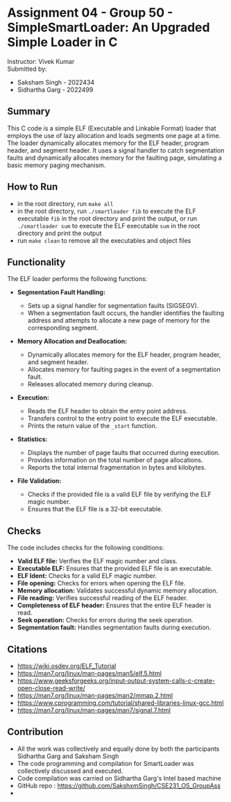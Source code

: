 # Assignment 04 - Group 50 - SimpleSmartLoader: An Upgraded Simple Loader in C
Instructor: Vivek Kumar </br>
Submitted by:
- Saksham Singh - 2022434
- Sidhartha Garg - 2022499

## Summary

This C code is a simple ELF (Executable and Linkable Format) loader that employs the use of lazy allocation and loads segments one page at a time. The loader dynamically allocates memory for the ELF header, program header, and segment header. It uses a signal handler to catch segmentation faults and dynamically allocates memory for the faulting page, simulating a basic memory paging mechanism.

## How to Run
- in the root directory, run `make all`
- in the root directory, run `./smartloader fib` to execute the ELF executable `fib` in the root directory and print the output, or run `./smartloader sum` to execute the ELF executable `sum` in the root directory and print the output
- run `make clean` to remove all the executables and object files

## Functionality

The ELF loader performs the following functions:

- **Segmentation Fault Handling:**
  - Sets up a signal handler for segmentation faults (SIGSEGV).
  - When a segmentation fault occurs, the handler identifies the faulting address and attempts to allocate a new page of memory for the corresponding segment.

- **Memory Allocation and Deallocation:**
  - Dynamically allocates memory for the ELF header, program header, and segment header.
  - Allocates memory for faulting pages in the event of a segmentation fault.
  - Releases allocated memory during cleanup.

- **Execution:**
  - Reads the ELF header to obtain the entry point address.
  - Transfers control to the entry point to execute the ELF executable.
  - Prints the return value of the `_start` function.

- **Statistics:**
  - Displays the number of page faults that occurred during execution.
  - Provides information on the total number of page allocations.
  - Reports the total internal fragmentation in bytes and kilobytes.
  
- **File Validation:**
  - Checks if the provided file is a valid ELF file by verifying the ELF magic number.
  - Ensures that the ELF file is a 32-bit executable.


## Checks

The code includes checks for the following conditions:

- **Valid ELF file:** Verifies the ELF magic number and class.
- **Executable ELF:** Ensures that the provided ELF file is an executable.
- **ELF Ident:** Checks for a valid ELF magic number.
- **File opening:** Checks for errors when opening the ELF file.
- **Memory allocation:** Validates successful dynamic memory allocation.
- **File reading:** Verifies successful reading of the ELF header.
- **Completeness of ELF header:** Ensures that the entire ELF header is read.
- **Seek operation:** Checks for errors during the seek operation.
- **Segmentation fault:** Handles segmentation faults during execution.

## Citations
- https://wiki.osdev.org/ELF_Tutorial
- https://man7.org/linux/man-pages/man5/elf.5.html
- https://www.geeksforgeeks.org/input-output-system-calls-c-create-open-close-read-write/
- https://man7.org/linux/man-pages/man2/mmap.2.html
- https://www.cprogramming.com/tutorial/shared-libraries-linux-gcc.html
- https://man7.org/linux/man-pages/man7/signal.7.html

## Contribution
- All the work was collectively and equally done by both the participants Sidhartha Garg and Saksham Singh
- The code programming and compilation for SmartLoader was collectively discussed and executed.
- Code compilation was carried on Sidhartha Garg's Intel based machine
- GitHub repo : https://github.com/SakshxmSingh/CSE231_OS_GroupAss
- 